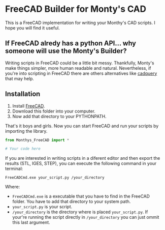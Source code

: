 # FreeCAD Builder for Monty's CAD

This is a FreeCAD implementation for writing your Monthy's
CAD scripts. I hope you will find it useful.

## If FreeCAD alredy has a python API... why someone will use the Monty's Builder?

Writing scripts in FreeCAD could be a little bit messy. Thankfully, Monty's make
things simpler, more human readable and natural.
Nevertheless, if you're into scripting in FreeCAD there are others alternatives like
[cadquery](https://github.com/dcowden/cadquery) that may help.

## Installation

1. Install [FreeCAD](https://www.freecadweb.org/downloads.php).
2. Download this folder into your computer.
3. Now add that directory to your PYTHONPATH.

That's it boys and girls. Now you can start FreeCAD and run your scripts by
importing the library.

```python
from Monthys_FreeCAD import *

# Your code here
```

If you are interested in writing scripts in a diferent editor and then export the results
(STL, IGES, STEP), you can execute the following command in your terminal:

```
FreeCADCmd.exe your_script.py /your_directory
```

Where:
 + `FreeCADCmd.exe` is a executable that you have to find in the FreeCAD folder. You have to add that directory to your system path.
 + `your_script.py` is your script.
 + `/your_directory` is the directory where is placed `your_script.py`. If your're running the script directly in `/your_directory` you can just ommit this last argument.
